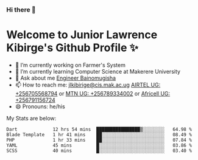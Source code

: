 ### Hi there 👋 
# Welcome to Junior Lawrence Kibirge's Github Profile ✨
 
<!--
**juniorkibirige/juniorkibirige** is a ✨ _special_ ✨ repository because its `README.md` (this file) appears on your GitHub profile.

Here are some ideas to get you started:

- 🔭 I’m currently working on ...
- 🌱 I’m currently learning ...
- 👯 I’m looking to collaborate on ...
- 🤔 I’m looking for help with ...
- 💬 Ask me about ...
- 📫 How to reach me: ...
- 😄 Pronouns: ...
- ⚡ Fun fact: ...
-->
- 🔭 I’m currently working on Farmer's System
- 🌱 I’m currently learning Computer Science at Makerere University
- 💬 Ask about me [Engineer Bainomugisha](mailto:baino@mak.ac.ug)
- 📫 How to reach me: [jlkibirige@cis.mak.ac.ug](mailto:jlkibirige@cis.mak.ac.ug) [AIRTEL UG: +256705568794](tel:+256705568794) or [MTN UG: +256789334002](tel:+256789334002) or [Africell UG: +256791156724](tel:+256791156724)
- 😄 Pronouns: he/his

My Stats are below:

<!--START_SECTION:waka-->
```text
Dart             12 hrs 54 mins  ████████████████▒░░░░░░░░   64.98 % 
Blade Template   1 hr 41 mins    ██░░░░░░░░░░░░░░░░░░░░░░░   08.49 % 
PHP              1 hr 33 mins    ██░░░░░░░░░░░░░░░░░░░░░░░   07.84 % 
YAML             45 mins         █░░░░░░░░░░░░░░░░░░░░░░░░   03.86 % 
SCSS             40 mins         █░░░░░░░░░░░░░░░░░░░░░░░░   03.40 % 
```
<!--END_SECTION:waka-->
